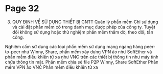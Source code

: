 # Page 32

 3. QUY ĐỊNH VỀ SỬ DỤNG THIẾT BỊ CNTT  Quản lý phần mềm 
 Chỉ sử dụng và cài đặt phần mềm có trong danh mục được phép của công ty.
 Tuyệt đối không sử dụng  hoặc thử nghiệm phần mềm  thăm dò, theo dõi, tấn công. 

 Nghiêm cấm sử dụng các loại phần mềm sử  dụng mạng ngang hàng peer-to-peer như Winny, Share, phần mềm xây dựng VPN ảo như  SoftEther và phần mềm điều khiển từ xa như VNC trên các thiết bị thông tin như máy tính chứa thông tin mật. 
 Phần mềm chia sẻ file P2P  Winny, Share  SoftEther  Phần mềm VPN ảo  VNC  Phần mềm điều khiển từ xa 
